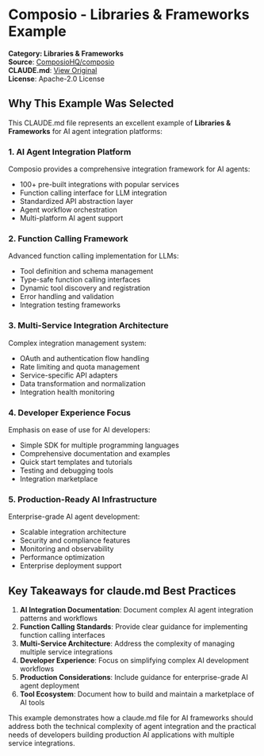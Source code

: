 # Composio - Libraries & Frameworks Example

**Category: Libraries & Frameworks**  
**Source**: [ComposioHQ/composio](https://github.com/ComposioHQ/composio)  
**CLAUDE.md**: [View Original](https://github.com/ComposioHQ/composio/blob/main/fern/CLAUDE.md)  
**License**: Apache-2.0 License

## Why This Example Was Selected

This CLAUDE.md file represents an excellent example of **Libraries & Frameworks** for AI agent integration platforms:

### 1. **AI Agent Integration Platform**
Composio provides a comprehensive integration framework for AI agents:
- 100+ pre-built integrations with popular services
- Function calling interface for LLM integration
- Standardized API abstraction layer
- Agent workflow orchestration
- Multi-platform AI agent support

### 2. **Function Calling Framework**
Advanced function calling implementation for LLMs:
- Tool definition and schema management
- Type-safe function calling interfaces
- Dynamic tool discovery and registration
- Error handling and validation
- Integration testing frameworks

### 3. **Multi-Service Integration Architecture**
Complex integration management system:
- OAuth and authentication flow handling
- Rate limiting and quota management
- Service-specific API adapters
- Data transformation and normalization
- Integration health monitoring

### 4. **Developer Experience Focus**
Emphasis on ease of use for AI developers:
- Simple SDK for multiple programming languages
- Comprehensive documentation and examples
- Quick start templates and tutorials
- Testing and debugging tools
- Integration marketplace

### 5. **Production-Ready AI Infrastructure**
Enterprise-grade AI agent development:
- Scalable integration architecture
- Security and compliance features
- Monitoring and observability
- Performance optimization
- Enterprise deployment support

## Key Takeaways for claude.md Best Practices

1. **AI Integration Documentation**: Document complex AI agent integration patterns and workflows
2. **Function Calling Standards**: Provide clear guidance for implementing function calling interfaces
3. **Multi-Service Architecture**: Address the complexity of managing multiple service integrations
4. **Developer Experience**: Focus on simplifying complex AI development workflows
5. **Production Considerations**: Include guidance for enterprise-grade AI agent deployment
6. **Tool Ecosystem**: Document how to build and maintain a marketplace of AI tools

This example demonstrates how a claude.md file for AI frameworks should address both the technical complexity of agent integration and the practical needs of developers building production AI applications with multiple service integrations.